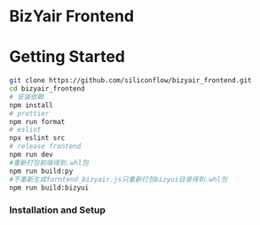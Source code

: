 # BizYair Frontend

# Getting Started

``` bash
git clone https://github.com/siliconflow/bizyair_frontend.git
cd bizyair_frontend 
# 安装依赖
npm install
# prettier 
npm run format 
# eslint 
npx eslint src
# release frontend 
npm run dev
#重新打包前端得到.whl包
npm run build:py
#不重新生成forntend_bizyair.js只重新打包bizyui目录得到.whl包
npm run build:bizyui
```


### Installation and Setup
